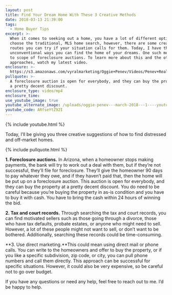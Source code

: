 ```yaml
---
layout: post
title: Find Your Dream Home With These 3 Creative Methods
date: 2018-03-13 21:39:00
tags:
  - Home Buyer Tips
excerpt: >-
  When it comes to seeking out a home, you have a lot of different options. Many
  choose the traditional, MLS home search, however, there are some creative
  routes you can try if your situation calls for them. Today, I have three
  unconventional ways you can find the home of your dreams. One such method is
  to scope of foreclosure auctions. To learn more about this and the other two
  approaches, watch my latest video.
enclosure: >-
  https://s3.amazonaws.com/vyralmarketing/Oggie+Penev/Videos/Penev+Realty+%257C+Creative+Ways+to+Find+Your+New+Home.mp4
pullquote: >-
  A foreclosure auction is open for everybody, and they can buy the property at
  a pretty decent discount.
enclosure_type: video/mp4
enclosure_time:
use_youtube_image: true
youtube_alternate_image: /uploads/oggie-penev---march-2018---1----youtube-edit.jpg
youtube_code: ARfseYtZ92I
---
```


{% include youtube.html %}

Today, I’ll be giving you three creative suggestions of how to find distressed and off-market homes.

{% include pullquote.html %}

**1. Foreclosure auctions.** In Arizona, when a homeowner stops making payments, the bank will try to work out a deal with them, but if they’re not successful, they’ll file for foreclosure. They’ll give the homeowner 90 days to pay whatever they owe, and if they haven’t paid that, then the home will be put up on a foreclosure auction. This auction is open for everybody, and they can buy the property at a pretty decent discount. You do need to be careful because you’re buying the property in as-is condition and you have to buy it with cash. You have to bring the cash within 24 hours of winning the bid.

**2. Tax and court records.** Through searching the tax and court records, you can find motivated sellers such as those going through a divorce, those who have tax defaults, probate estates, or anyone who might need to sell. However, a lot of these people might not want to sell, or don’t want to be bothered. Additionally, searching these records could be time-consuming.

**3. Use direct marketing.**This could mean using direct mail or phone calls. You can write to the homeowners and offer to buy the property, or if you like a specific subdivision, zip code, or city, you can pull phone numbers and call them directly. This approach can be successful for specific situations. However, it could also be very expensive, so be careful not to go over budget.

If you have any questions or need any help, feel free to reach out to me. I’d be happy to help.